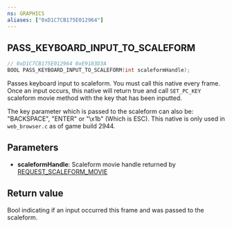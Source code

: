 ```yaml
---
ns: GRAPHICS
aliases: ["0xD1C7CB175E012964"]
---
```

## PASS_KEYBOARD_INPUT_TO_SCALEFORM

```c
// 0xD1C7CB175E012964 0xE9183D3A
BOOL PASS_KEYBOARD_INPUT_TO_SCALEFORM(int scaleformHandle);
```

Passes keyboard input to scaleform. You must call this native every frame. Once an input occurs, this native will return true and call `SET_PC_KEY` scaleform movie method with the key that has been inputted.

The key parameter which is passed to the scaleform can also be: "BACKSPACE", "ENTER" or "\x1b" (Which is ESC).
This native is only used in `web_browser.c` as of game build 2944.

## Parameters
* **scaleformHandle**: Scaleform movie handle returned by [REQUEST_SCALEFORM_MOVIE](#_0x11FE353CF9733E6F)

## Return value
Bool indicating if an input occurred this frame and was passed to the scaleform.
